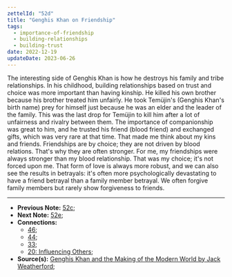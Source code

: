 ```yaml
---
zettelId: "52d"
title: "Genghis Khan on Friendship"
tags:
  - importance-of-friendship
  - building-relationships
  - building-trust
date: 2022-12-19
updateDate: 2023-06-26
---
```


The interesting side of Genghis Khan is how he destroys his family and tribe relationships. In his childhood, building relationships based on trust and choice was more important than having kinship. He killed his own brother because his brother treated him unfairly. He took Temüjin's (Genghis Khan's birth name) prey for himself just because he was an elder and the leader of the family. This was the last drop for Temüjin to kill him after a lot of unfairness and rivalry between them. The importance of companionship was great to him, and he trusted his friend (blood friend) and exchanged gifts, which was very rare at that time. That made me think about my kins and friends. Friendships are by choice; they are not driven by blood relations. That's why they are often stronger. For me, my friendships were always stronger than my blood relationship. That was my choice; it's not forced upon me. That form of love is always more robust, and we can also see the results in betrayals: it's often more psychologically devastating to have a friend betrayal than a family member betrayal. We often forgive family members but rarely show forgiveness to friends.

---

- **Previous Note:** [52c](/notes/52c/);
- **Next Note:** [52e](/notes/52e/);
- **Connections:**
  - [46](/notes/46/);
  - [44](/notes/44/);
  - [33](/notes/33/);
  - [20: Influencing Others](/notes/20/);
- **Source(s):** [Genghis Khan and the Making of the Modern World by Jack Weatherford](https://en.wikipedia.org/wiki/Genghis_Khan_and_the_Making_of_the_Modern_World);
